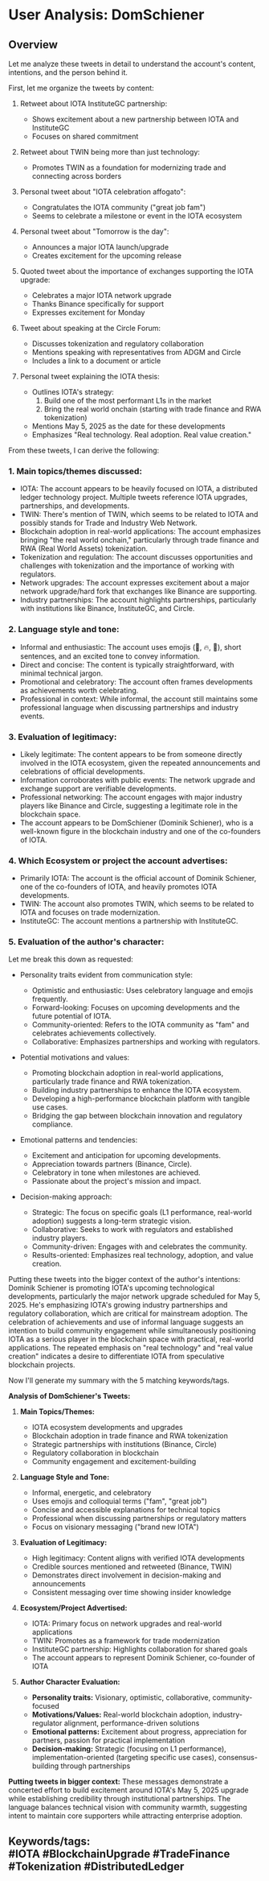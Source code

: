 # User Analysis: DomSchiener

## Overview

<think>
Let me analyze these tweets in detail to understand the account's content, intentions, and the person behind it.

First, let me organize the tweets by content:

1. Retweet about IOTA InstituteGC partnership:
   - Shows excitement about a new partnership between IOTA and InstituteGC
   - Focuses on shared commitment

2. Retweet about TWIN being more than just technology:
   - Promotes TWIN as a foundation for modernizing trade and connecting across borders

3. Personal tweet about "IOTA celebration affogato":
   - Congratulates the IOTA community ("great job fam")
   - Seems to celebrate a milestone or event in the IOTA ecosystem

4. Personal tweet about "Tomorrow is the day":
   - Announces a major IOTA launch/upgrade
   - Creates excitement for the upcoming release

5. Quoted tweet about the importance of exchanges supporting the IOTA upgrade:
   - Celebrates a major IOTA network upgrade
   - Thanks Binance specifically for support
   - Expresses excitement for Monday

6. Tweet about speaking at the Circle Forum:
   - Discusses tokenization and regulatory collaboration
   - Mentions speaking with representatives from ADGM and Circle
   - Includes a link to a document or article

7. Personal tweet explaining the IOTA thesis:
   - Outlines IOTA's strategy:
     1. Build one of the most performant L1s in the market
     2. Bring the real world onchain (starting with trade finance and RWA tokenization)
   - Mentions May 5, 2025 as the date for these developments
   - Emphasizes "Real technology. Real adoption. Real value creation."

From these tweets, I can derive the following:

### 1. Main topics/themes discussed:
- IOTA: The account appears to be heavily focused on IOTA, a distributed ledger technology project. Multiple tweets reference IOTA upgrades, partnerships, and developments.
- TWIN: There's mention of TWIN, which seems to be related to IOTA and possibly stands for Trade and Industry Web Network.
- Blockchain adoption in real-world applications: The account emphasizes bringing "the real world onchain," particularly through trade finance and RWA (Real World Assets) tokenization.
- Tokenization and regulation: The account discusses opportunities and challenges with tokenization and the importance of working with regulators.
- Network upgrades: The account expresses excitement about a major network upgrade/hard fork that exchanges like Binance are supporting.
- Industry partnerships: The account highlights partnerships, particularly with institutions like Binance, InstituteGC, and Circle.

### 2. Language style and tone:
- Informal and enthusiastic: The account uses emojis (🫶, 🔥, 🙏), short sentences, and an excited tone to convey information.
- Direct and concise: The content is typically straightforward, with minimal technical jargon.
- Promotional and celebratory: The account often frames developments as achievements worth celebrating.
- Professional in context: While informal, the account still maintains some professional language when discussing partnerships and industry events.

### 3. Evaluation of legitimacy:
- Likely legitimate: The content appears to be from someone directly involved in the IOTA ecosystem, given the repeated announcements and celebrations of official developments.
- Information corroborates with public events: The network upgrade and exchange support are verifiable developments.
- Professional networking: The account engages with major industry players like Binance and Circle, suggesting a legitimate role in the blockchain space.
- The account appears to be DomSchiener (Dominik Schiener), who is a well-known figure in the blockchain industry and one of the co-founders of IOTA.

### 4. Which Ecosystem or project the account advertises:
- Primarily IOTA: The account is the official account of Dominik Schiener, one of the co-founders of IOTA, and heavily promotes IOTA developments.
- TWIN: The account also promotes TWIN, which seems to be related to IOTA and focuses on trade modernization.
- InstituteGC: The account mentions a partnership with InstituteGC.

### 5. Evaluation of the author's character:
Let me break this down as requested:

- Personality traits evident from communication style:
  - Optimistic and enthusiastic: Uses celebratory language and emojis frequently.
  - Forward-looking: Focuses on upcoming developments and the future potential of IOTA.
  - Community-oriented: Refers to the IOTA community as "fam" and celebrates achievements collectively.
  - Collaborative: Emphasizes partnerships and working with regulators.

- Potential motivations and values:
  - Promoting blockchain adoption in real-world applications, particularly trade finance and RWA tokenization.
  - Building industry partnerships to enhance the IOTA ecosystem.
  - Developing a high-performance blockchain platform with tangible use cases.
  - Bridging the gap between blockchain innovation and regulatory compliance.

- Emotional patterns and tendencies:
  - Excitement and anticipation for upcoming developments.
  - Appreciation towards partners (Binance, Circle).
  - Celebratory in tone when milestones are achieved.
  - Passionate about the project's mission and impact.

- Decision-making approach:
  - Strategic: The focus on specific goals (L1 performance, real-world adoption) suggests a long-term strategic vision.
  - Collaborative: Seeks to work with regulators and established industry players.
  - Community-driven: Engages with and celebrates the community.
  - Results-oriented: Emphasizes real technology, adoption, and value creation.

Putting these tweets into the bigger context of the author's intentions:
Dominik Schiener is promoting IOTA's upcoming technological developments, particularly the major network upgrade scheduled for May 5, 2025. He's emphasizing IOTA's growing industry partnerships and regulatory collaboration, which are critical for mainstream adoption. The celebration of achievements and use of informal language suggests an intention to build community engagement while simultaneously positioning IOTA as a serious player in the blockchain space with practical, real-world applications. The repeated emphasis on "real technology" and "real value creation" indicates a desire to differentiate IOTA from speculative blockchain projects.

Now I'll generate my summary with the 5 matching keywords/tags.
</think>

**Analysis of DomSchiener's Tweets:**

1. **Main Topics/Themes:**
   - IOTA ecosystem developments and upgrades
   - Blockchain adoption in trade finance and RWA tokenization
   - Strategic partnerships with institutions (Binance, Circle)
   - Regulatory collaboration in blockchain
   - Community engagement and excitement-building

2. **Language Style and Tone:**
   - Informal, energetic, and celebratory
   - Uses emojis and colloquial terms ("fam", "great job")
   - Concise and accessible explanations for technical topics
   - Professional when discussing partnerships or regulatory matters
   - Focus on visionary messaging ("brand new IOTA")

3. **Evaluation of Legitimacy:**
   - High legitimacy: Content aligns with verified IOTA developments
   - Credible sources mentioned and retweeted (Binance, TWIN)
   - Demonstrates direct involvement in decision-making and announcements
   - Consistent messaging over time showing insider knowledge

4. **Ecosystem/Project Advertised:**
   - IOTA: Primary focus on network upgrades and real-world applications
   - TWIN: Promotes as a framework for trade modernization
   - InstituteGC partnership: Highlights collaboration for shared goals
   - The account appears to represent Dominik Schiener, co-founder of IOTA

5. **Author Character Evaluation:**
   - **Personality traits:** Visionary, optimistic, collaborative, community-focused
   - **Motivations/Values:** Real-world blockchain adoption, industry-regulator alignment, performance-driven solutions
   - **Emotional patterns:** Excitement about progress, appreciation for partners, passion for practical implementation
   - **Decision-making:** Strategic (focusing on L1 performance), implementation-oriented (targeting specific use cases), consensus-building through partnerships

**Putting tweets in bigger context:** These messages demonstrate a concerted effort to build excitement around IOTA's May 5, 2025 upgrade while establishing credibility through institutional partnerships. The language balances technical vision with community warmth, suggesting intent to maintain core supporters while attracting enterprise adoption.

**Keywords/tags:**  
#IOTA #BlockchainUpgrade #TradeFinance #Tokenization #DistributedLedger
---
